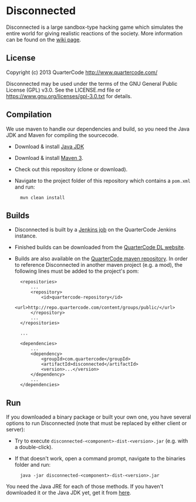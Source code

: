 Disconnected
============

Disconnected is a large sandbox-type hacking game which simulates the entire world for giving realistic reactions of the society.
More information can be found on the [wiki page](http://quartercode.com/wiki/index.php?title=Disconnected).

License
-------

Copyright (c) 2013 QuarterCode <http://www.quartercode.com/>

Disconnected may be used under the terms of the GNU General Public License (GPL) v3.0. See the LICENSE.md file or https://www.gnu.org/licenses/gpl-3.0.txt for details.

Compilation
-----------

We use maven to handle our dependencies and build, so you need the Java JDK and Maven for compiling the sourcecode.

* Download & install [Java JDK](http://www.oracle.com/technetwork/java/javase/downloads/index.html)
* Download & install [Maven 3](http://maven.apache.org/download.cgi).
* Check out this repository (clone or download).
* Navigate to the project folder of this repository which contains a `pom.xml` and run:

        mvn clean install

Builds
------

* Disconnected is built by a [Jenkins job](http://ci.quartercode.com/job/Disconnected/) on the QuarterCode Jenkins instance.
* Finished builds can be downloaded from the [QuarterCode DL website](http://quartercode.com/dl/projects/details?projectId=Disconnected).
* Builds are also available on the [QuarterCode maven repository](http://repo.quartercode.com).
  In order to reference Disconnected in another maven project (e.g. a mod), the following lines must be added to the project's pom:

        <repositories>
            ...
            <repository>
                <id>quartercode-repository</id>
                <url>http://repo.quartercode.com/content/groups/public/</url>
            </repository>
            ...
        </repositories>

        ...

        <dependencies>
            ...
            <dependency>
                <groupId>com.quartercode</groupId>
                <artifactId>disconnected</artifactId>
                <version>...</version>
            </dependency>
            ...
        </dependencies>

Run
---

If you downloaded a binary package or built your own one, you have several options to run Disconnected (note that <component> must be replaced by either client or server):

* Try to execute `disconnected-<component>-dist-<version>.jar` (e.g. with a double-click).
* If that doesn't work, open a command prompt, navigate to the binaries folder and run:

        java -jar disconnected-<component>-dist-<version>.jar

You need the Java JRE for each of those methods.
If you haven't downloaded it or the Java JDK yet, get it from [here](http://www.java.com/download).
